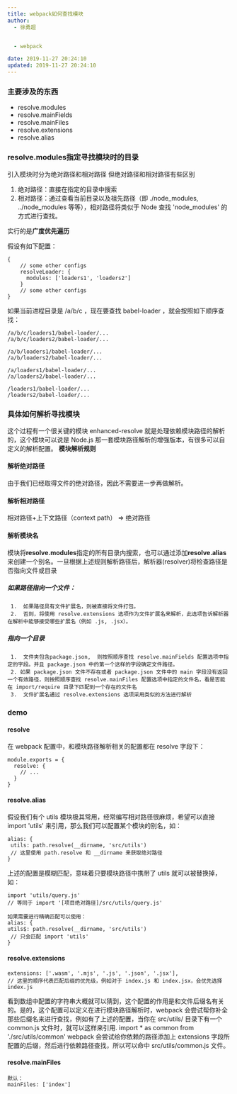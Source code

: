 ```yaml
---
title: webpack如何查找模块
author:
  - 徐勇超


  - webpack

date: 2019-11-27 20:24:10
updated: 2019-11-27 20:24:10
---
```


### 主要涉及的东西
- resolve.modules
- resolve.mainFields
- resolve.mainFiles
- resolve.extensions
- resolve.alias

### resolve.modules指定寻找模块时的目录
引入模块时分为绝对路径和相对路径
但绝对路径和相对路径有些区别
1. 绝对路径：直接在指定的目录中搜索   
2. 相对路径：通过查看当前目录以及祖先路径（即 ./node_modules, ../node_modules 等等），相对路径将类似于 Node 查找 'node_modules' 的方式进行查找。

实行的是**广度优先遍历**

假设有如下配置：
```
{
    // some other configs
    resolveLoader: {
      modules: ['loaders1', 'loaders2']
    }
    // some other configs
}
```
如果当前进程目录是 /a/b/c ，现在要查找 babel-loader ，就会按照如下顺序查找：
```
/a/b/c/loaders1/babel-loader/...
/a/b/c/loaders2/babel-loader/...

/a/b/loaders1/babel-loader/...
/a/b/loaders2/babel-loader/...

/a/loaders1/babel-loader/...
/a/loaders2/babel-loader/...

/loaders1/babel-loader/...
/loaders2/babel-loader/...
```
<!-- more -->

### 具体如何解析寻找模块
这个过程有一个很关键的模块 enhanced-resolve 就是处理依赖模块路径的解析的，这个模块可以说是 Node.js 那一套模块路径解析的增强版本，有很多可以自定义的解析配置。
**模块解析规则**
####  解析绝对路径
  由于我们已经取得文件的绝对路径，因此不需要进一步再做解析。
####  解析相对路径
  相对路径+上下文路径（context  path） => 绝对路径
####  解析模块名
  模块将**resolve.modules**指定的所有目录内搜索，也可以通过添加**resolve.alias** 来创建一个别名。一旦根据上述规则解析路径后，解析器(resolver)将检查路径是否指向文件或目录
   ##### 如果路径指向一个文件：
     1.  如果路径具有文件扩展名，则被直接将文件打包。
     2.  否则，将使用 resolve.extensions 选项作为文件扩展名来解析，此选项告诉解析器在解析中能够接受哪些扩展名（例如 .js, .jsx）。
   #####  指向一个目录
     1.  文件夹包含package.json,  则按照顺序查找 resolve.mainFields 配置选项中指定的字段。并且 package.json 中的第一个这样的字段确定文件路径。
     2. 如果 package.json 文件不存在或者 package.json 文件中的 main 字段没有返回一个有效路径，则按照顺序查找 resolve.mainFiles 配置选项中指定的文件名，看是否能在 import/require 目录下匹配到一个存在的文件名
     3.  文件扩展名通过 resolve.extensions 选项采用类似的方法进行解析

### demo
#### resolve
在 webpack 配置中，和模块路径解析相关的配置都在 resolve 字段下：
```
module.exports = {
  resolve: {
    // ...
  }
}
```
#### resolve.alias

假设我们有个 utils 模块极其常用，经常编写相对路径很麻烦，希望可以直接 import 'utils' 来引用，那么我们可以配置某个模块的别名，如：
```
alias: {
 utils: path.resolve(__dirname, 'src/utils')
 // 这里使用 path.resolve 和 __dirname 来获取绝对路径 
}
```
上述的配置是模糊匹配，意味着只要模块路径中携带了 utils 就可以被替换掉，如：
```
import 'utils/query.js' 
// 等同于 import '[项目绝对路径]/src/utils/query.js'
 
如果需要进行精确匹配可以使用：
alias: { 
utils$: path.resolve(__dirname, 'src/utils')
 // 只会匹配 import 'utils' 
}
```

#### resolve.extensions
```
extensions: ['.wasm', '.mjs', '.js', '.json', '.jsx'],
// 这里的顺序代表匹配后缀的优先级，例如对于 index.js 和 index.jsx，会优先选择 index.js
```
看到数组中配置的字符串大概就可以猜到，这个配置的作用是和文件后缀名有关的。是的，这个配置可以定义在进行模块路径解析时，webpack 会尝试帮你补全那些后缀名来进行查找，例如有了上述的配置，当你在 src/utils/ 目录下有一个 common.js 文件时，就可以这样来引用.
import * as common from './src/utils/common'
webpack 会尝试给你依赖的路径添加上 extensions 字段所配置的后缀，然后进行依赖路径查找，所以可以命中 src/utils/common.js 文件。

#### resolve.mainFiles
```
默认：
mainFiles: ['index']
```